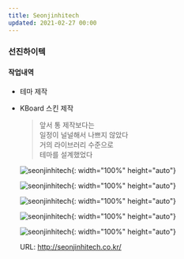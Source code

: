 ```yaml
---
title: Seonjinhitech
updated: 2021-02-27 00:00
---
```


### 선진하이텍
    
#### 작업내역
- 테마 제작
- KBoard 스킨 제작
  
	>앞서 통 제작보다는  
	>일정이 널널해서 나쁘지 않았다  
	>거의 라이브러리 수준으로  
	>테마를 설계했었다  
  
	![seonjinhitech](https://github.com/project0210/project0210.github.io/blob/master/_posts/images/seonjinhitech/001.png?raw=true){: width="100%" height="auto"}
  
	![seonjinhitech](https://github.com/project0210/project0210.github.io/blob/master/_posts/images/seonjinhitech/002.png?raw=true){: width="100%" height="auto"}
  
	![seonjinhitech](https://github.com/project0210/project0210.github.io/blob/master/_posts/images/seonjinhitech/003.png?raw=true){: width="100%" height="auto"}
  
	![seonjinhitech](https://github.com/project0210/project0210.github.io/blob/master/_posts/images/seonjinhitech/004.png?raw=true){: width="100%" height="auto"}
  
	![seonjinhitech](https://github.com/project0210/project0210.github.io/blob/master/_posts/images/seonjinhitech/005.png?raw=true){: width="100%" height="auto"}
  
	URL: http://seonjinhitech.co.kr/
